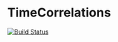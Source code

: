# TimeCorrelations

[![Build Status](https://github.com/jacktoppen/TimeCorrelations.jl/actions/workflows/CI.yml/badge.svg?branch=main)](https://github.com/jacktoppen/TimeCorrelations.jl/actions/workflows/CI.yml?query=branch%3Amain)

